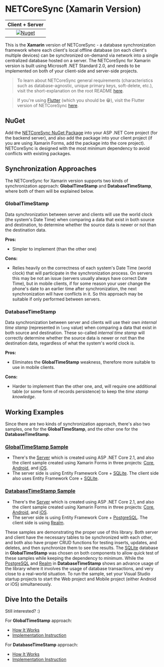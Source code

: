 # NETCoreSync (Xamarin Version)

| Client + Server |
| :---: |
| [![Nuget](https://img.shields.io/nuget/v/NETCoreSync)](https://www.nuget.org/packages/NETCoreSync) |

This is the **Xamarin** version of NETCoreSync - a database synchronization framework where each client's local offline database (on each client's multiple devices) can be synchronized on-demand via network into a single centralized database hosted on a server. The NETCoreSync for Xamarin version is built using Microsoft .NET Standard 2.0, and needs to be implemented on both of your client-side and server-side projects.

> To learn about NETCoreSync general requirements (characteristics such as database-agnostic, unique primary keys, soft-delete, etc.), visit the short-explanation on the root README [here](../).

> If you're using [Flutter](https://flutter.dev) (which you should be :grin:), visit the Flutter version of NETCoreSync [here](../netcoresync_moor).

## NuGet

Add the [NETCoreSync NuGet Package](https://www.nuget.org/packages/NETCoreSync) into your ASP .NET Core project (for the backend server), and also add the package into your client project (if you are using Xamarin Forms, add the package into the core project). NETCoreSync is designed with the most minimum dependency to avoid conflicts with existing packages.

## Synchronization Approaches

The NETCoreSync for Xamarin version supports two kinds of synchronization approach: **GlobalTimeStamp** and **DatabaseTimeStamp**, where both of them will be explained below.

### GlobalTimeStamp

Data synchronization between server and clients will use the world clock (the system's Date Time) when comparing a data that exist in both source and destination, to determine whether the source data is newer or not than the destination data.

**Pros:**

* Simpler to implement (than the other one)

**Cons:**

* Relies heavily on the correctness of each system's Date Time (world clock) that will participate in the synchronization process. On servers this may be not an issue (servers usually always have correct Date Time), but in mobile clients, if for some reason your user change the phone's date to an earlier time after synchronization, the next synchronization will have conflicts in it. So this approach may be suitable if only performed between servers.

### DatabaseTimeStamp

Data synchronization between server and clients will use their own _internal time stamp_ (represented in `long` value) when comparing a data that exist in both source and destination. These so-called _internal time stamp_ will correctly determine whether the source data is newer or not than the destination data, regardless of what the system's world clock is.

**Pros:**

* Eliminates the **GlobalTimeStamp** weakness, therefore more suitable to use in mobile clients.

**Cons:**

* Harder to implement than the other one, and, will require one additional table (or some form of records persistence) to keep the _time stamp knowledge_.

## Working Examples

Since there are two kinds of synchronization approach, there's also two samples, one for the **GlobalTimeStamp**, and the other one for the **DatabaseTimeStamp**.

### [**GlobalTimeStamp Sample**](https://github.com/aldycool/NETCoreSync/tree/master/Samples/GlobalTimeStamp)

* There's the [Server](https://github.com/aldycool/NETCoreSync/tree/master/Samples/GlobalTimeStamp/WebSample) which is created using ASP .NET Core 2.1, and also the client sample created using Xamarin Forms in three projects: [Core](https://github.com/aldycool/NETCoreSync/tree/master/Samples/GlobalTimeStamp/MobileSample), [Android](https://github.com/aldycool/NETCoreSync/tree/master/Samples/GlobalTimeStamp/MobileSample.Android), and [iOS](https://github.com/aldycool/NETCoreSync/tree/master/Samples/GlobalTimeStamp/MobileSample.iOS).
* The server side is using Entity Framework Core + [SQLite](https://www.sqlite.org). The client side also uses Entity Framework Core + [SQLite](https://www.sqlite.org).

### [**DatabaseTimeStamp Sample**](https://github.com/aldycool/NETCoreSync/tree/master/Samples/DatabaseTimeStamp)

* There's the [Server](https://github.com/aldycool/NETCoreSync/tree/master/Samples/DatabaseTimeStamp/WebSample) which is created using ASP .NET Core 2.1, and also the client sample created using Xamarin Forms in three projects: [Core](https://github.com/aldycool/NETCoreSync/tree/master/Samples/DatabaseTimeStamp/MobileSample), [Android](https://github.com/aldycool/NETCoreSync/tree/master/Samples/DatabaseTimeStamp/MobileSample.Android), and [iOS](https://github.com/aldycool/NETCoreSync/tree/master/Samples/DatabaseTimeStamp/MobileSample.iOS).
* The server side is using Entity Framework Core + [PostgreSQL](https://www.postgresql.org). The client side is using [Realm](https://realm.io).

These samples are demonstrating the proper use of this library. Both server and client have the necessary tables to be synchronized with each other, and both also have proper CRUD functions for testing inserts, updates, and deletes, and then synchronize them to see the results. The [SQLite](https://www.sqlite.org) database in **GlobalTimeStamp** was chosen on both components to allow quick test of these samples while keeping the dependency to minimum. While the [PostgreSQL](https://www.postgresql.org) and [Realm](https://realm.io) in **DatabaseTimeStamp** shows an advance usage of the library where it involves the usage of database transactions, and very close to a real-world situation. To run the sample, set your Visual Studio startup projects to start the Web project and Mobile project (either Android or iOS) simultaneously.

## Dive Into the Details

Still interested? :)

For **GlobalTimeStamp** approach:

* [How It Works](docs/global-timestamp-how-it-works.md)
* [Implementation Instruction](docs/global-timestamp-implementation-instruction.md)

For **DatabaseTimeStamp** approach:

* [How It Works](docs/database-timestamp-how-it-works.md)
* [Implementation Instruction](docs/database-timestamp-implementation-instruction.md)
